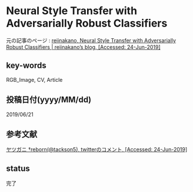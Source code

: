 # Neural Style Transfer with Adversarially Robust Classifiers

元の記事のページ : [reiinakano, Neural Style Transfer with Adversarially Robust Classifiers | reiinakano’s blog, [Accessed: 24-Jun-2019]](https://reiinakano.com/2019/06/21/robust-neural-style-transfer.html)

## key-words
RGB_Image, CV, Article

## 投稿日付(yyyy/MM/dd)
2019/06/21

## 参考文献
[ヤツガニ †reborn(@tackson5), twitterのコメント, [Accessed: 24-Jun-2019]](https://twitter.com/tackson5/status/1144412984090886144)

## status
完了
